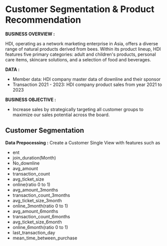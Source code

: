 # Customer Segmentation & Product Recommendation

**BUSINESS OVERVIEW :**

HDI, operating as a network marketing enterprise in Asia, offers a diverse range of natural products derived from bees. Within its product lineup, HDI features five primary categories: adult and children's products, personal care items, skincare solutions, and a selection of food and beverages.

**DATA :**  
- Member data: HDI company master data of downline and their sponsor
- Transaction 2021 - 2023: HDI company product sales from year 2021 to 2023

**BUSINESS OBJECTIVE :**

- Increase sales by strategically targeting all customer groups to maximize our sales potential across the board.

## Customer Segmentation

**Data Prepocessing :**
Create a Customer Single View with features such as
- ent
- join_duration(Month)
- No_downline
- avg_amount
- transaction_count
- avg_ticket_size
- online(ratio 0 to 1)
- avg_amount_3months
- transaction_count_3months
- avg_ticket_size_3month
- online_3month(ratio 0 to 1)
- avg_amount_6months
- transaction_count_6months
- avg_ticket_size_6month
- online_6month(ratio 0 to 1)
- last_transaction_day
- mean_time_between_purchase
